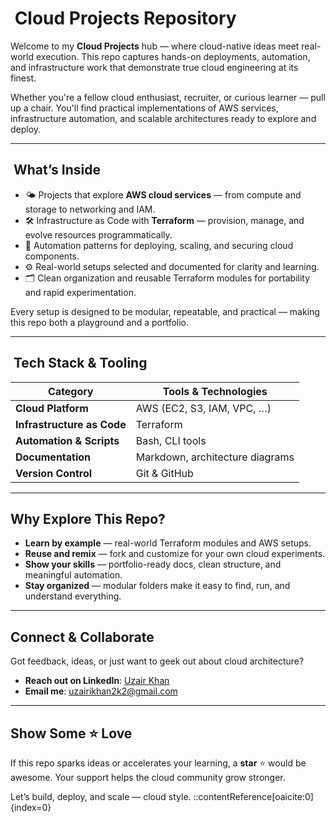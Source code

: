 # ​​ Cloud Projects Repository

Welcome to my **Cloud Projects** hub — where cloud-native ideas meet real-world execution. This repo captures hands-on deployments, automation, and infrastructure work that demonstrate true cloud engineering at its finest.

Whether you're a fellow cloud enthusiast, recruiter, or curious learner — pull up a chair. You'll find practical implementations of AWS services, infrastructure automation, and scalable architectures ready to explore and deploy.

---

## ​ What’s Inside

- 🌤️ Projects that explore **AWS cloud services** — from compute and storage to networking and IAM.
- 🛠️ Infrastructure as Code with **Terraform** — provision, manage, and evolve resources programmatically.
- 🔄 Automation patterns for deploying, scaling, and securing cloud components.
- ⚙️ Real-world setups selected and documented for clarity and learning.
- 🗂 Clean organization and reusable Terraform modules for portability and rapid experimentation.

Every setup is designed to be modular, repeatable, and practical — making this repo both a playground and a portfolio.

---

## ​ Tech Stack & Tooling

| Category                 | Tools & Technologies                  |
|--------------------------|----------------------------------------|
| **Cloud Platform**       | AWS (EC2, S3, IAM, VPC, …)            |
| **Infrastructure as Code** | Terraform                             |
| **Automation & Scripts** | Bash, CLI tools                        |
| **Documentation**        | Markdown, architecture diagrams        |
| **Version Control**      | Git & GitHub                           |

---

##  Why Explore This Repo?

- **Learn by example** — real-world Terraform modules and AWS setups.
- **Reuse and remix** — fork and customize for your own cloud experiments.
- **Show your skills** — portfolio-ready docs, clean structure, and meaningful automation.
- **Stay organized** — modular folders make it easy to find, run, and understand everything.

---

##  Connect & Collaborate

Got feedback, ideas, or just want to geek out about cloud architecture?

- **Reach out on LinkedIn**: [Uzair Khan](https://www.linkedin.com/in/uzairikhan/)  
- **Email me**: uzairikhan2k2@gmail.com  

---

##  Show Some ⭐ Love

If this repo sparks ideas or accelerates your learning, a **star** ⭐ would be awesome. Your support helps the cloud community grow stronger.

Let’s build, deploy, and scale — cloud style.
::contentReference[oaicite:0]{index=0}
